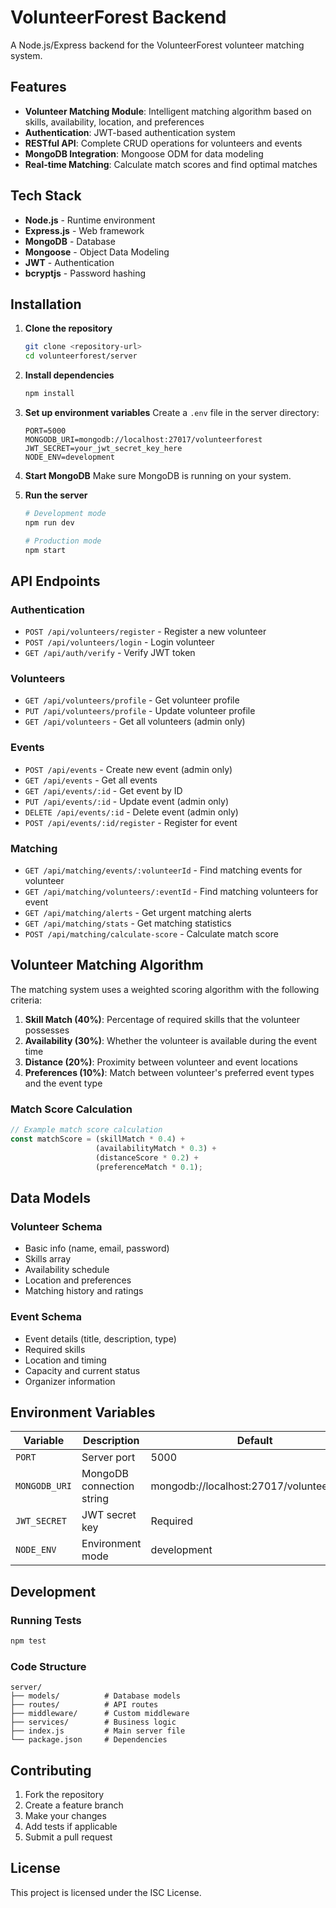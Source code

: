 # VolunteerForest Backend

A Node.js/Express backend for the VolunteerForest volunteer matching system.

## Features

- **Volunteer Matching Module**: Intelligent matching algorithm based on skills, availability, location, and preferences
- **Authentication**: JWT-based authentication system
- **RESTful API**: Complete CRUD operations for volunteers and events
- **MongoDB Integration**: Mongoose ODM for data modeling
- **Real-time Matching**: Calculate match scores and find optimal matches

## Tech Stack

- **Node.js** - Runtime environment
- **Express.js** - Web framework
- **MongoDB** - Database
- **Mongoose** - Object Data Modeling
- **JWT** - Authentication
- **bcryptjs** - Password hashing

## Installation

1. **Clone the repository**
   ```bash
   git clone <repository-url>
   cd volunteerforest/server
   ```

2. **Install dependencies**
   ```bash
   npm install
   ```

3. **Set up environment variables**
   Create a `.env` file in the server directory:
   ```env
   PORT=5000
   MONGODB_URI=mongodb://localhost:27017/volunteerforest
   JWT_SECRET=your_jwt_secret_key_here
   NODE_ENV=development
   ```

4. **Start MongoDB**
   Make sure MongoDB is running on your system.

5. **Run the server**
   ```bash
   # Development mode
   npm run dev
   
   # Production mode
   npm start
   ```

## API Endpoints

### Authentication
- `POST /api/volunteers/register` - Register a new volunteer
- `POST /api/volunteers/login` - Login volunteer
- `GET /api/auth/verify` - Verify JWT token

### Volunteers
- `GET /api/volunteers/profile` - Get volunteer profile
- `PUT /api/volunteers/profile` - Update volunteer profile
- `GET /api/volunteers` - Get all volunteers (admin only)

### Events
- `POST /api/events` - Create new event (admin only)
- `GET /api/events` - Get all events
- `GET /api/events/:id` - Get event by ID
- `PUT /api/events/:id` - Update event (admin only)
- `DELETE /api/events/:id` - Delete event (admin only)
- `POST /api/events/:id/register` - Register for event

### Matching
- `GET /api/matching/events/:volunteerId` - Find matching events for volunteer
- `GET /api/matching/volunteers/:eventId` - Find matching volunteers for event
- `GET /api/matching/alerts` - Get urgent matching alerts
- `GET /api/matching/stats` - Get matching statistics
- `POST /api/matching/calculate-score` - Calculate match score

## Volunteer Matching Algorithm

The matching system uses a weighted scoring algorithm with the following criteria:

1. **Skill Match (40%)**: Percentage of required skills that the volunteer possesses
2. **Availability (30%)**: Whether the volunteer is available during the event time
3. **Distance (20%)**: Proximity between volunteer and event locations
4. **Preferences (10%)**: Match between volunteer's preferred event types and the event type

### Match Score Calculation

```javascript
// Example match score calculation
const matchScore = (skillMatch * 0.4) + 
                   (availabilityMatch * 0.3) + 
                   (distanceScore * 0.2) + 
                   (preferenceMatch * 0.1);
```

## Data Models

### Volunteer Schema
- Basic info (name, email, password)
- Skills array
- Availability schedule
- Location and preferences
- Matching history and ratings

### Event Schema
- Event details (title, description, type)
- Required skills
- Location and timing
- Capacity and current status
- Organizer information

## Environment Variables

| Variable | Description | Default |
|----------|-------------|---------|
| `PORT` | Server port | 5000 |
| `MONGODB_URI` | MongoDB connection string | mongodb://localhost:27017/volunteerforest |
| `JWT_SECRET` | JWT secret key | Required |
| `NODE_ENV` | Environment mode | development |

## Development

### Running Tests
```bash
npm test
```

### Code Structure
```
server/
├── models/          # Database models
├── routes/          # API routes
├── middleware/      # Custom middleware
├── services/        # Business logic
├── index.js         # Main server file
└── package.json     # Dependencies
```

## Contributing

1. Fork the repository
2. Create a feature branch
3. Make your changes
4. Add tests if applicable
5. Submit a pull request

## License

This project is licensed under the ISC License. 